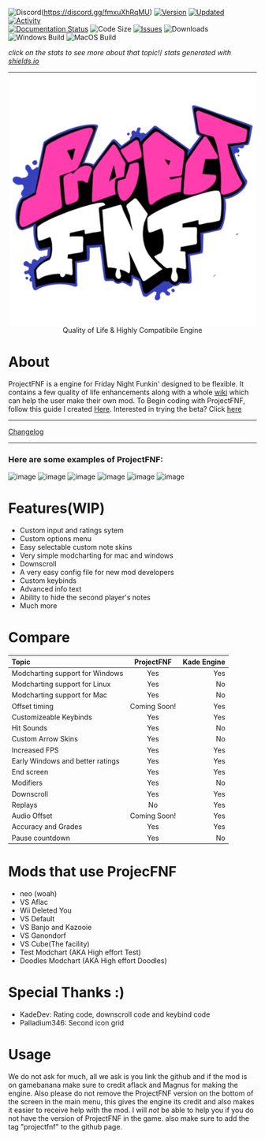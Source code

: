 
![Discord](https://img.shields.io/discord/826580018346852372?color=7289da&icon=discord&label=Discord&logoColor=%234e5d94&style=for-the-badge&icon=disc)(https://discord.gg/fmxuXhRqMU)  [![Version](https://img.shields.io/github/v/release/aflacc/ProjectFNF?label=Release&style=for-the-badge)](https://github.com/aflacc/ProjectFNF/releases)  [![Updated](https://img.shields.io/github/last-commit/aflacc/ProjectFNF?label=Updated&style=for-the-badge)](https://github.com/aflacc/ProjectFNF/commits/master) [![Activity](https://img.shields.io/github/commit-activity/w/aflacc/ProjectFNF?label=Activity&style=for-the-badge)](https://github.com/aflacc/ProjectFNF/commits/master)\
[![Documentation Status](https://readthedocs.org/projects/projectfnf-wiki/badge/?version=latest)](https://projectfnf-wiki.readthedocs.io/en/latest/?badge=latest)
![Code Size](https://img.shields.io/github/languages/code-size/aflacc/ProjectFNF?style=plastic)
[![Issues](https://img.shields.io/github/issues/aflacc/ProjectFNF?style=for-the-badge)](https://github.com/aflacc/ProjectFNF/issues) 
![Downloads](https://img.shields.io/github/downloads/aflacc/ProjectFNF/total?style=for-the-badge)
![Windows Build](https://img.shields.io/github/workflow/status/aflacc/ProjectFNF/BuildWin/master?label=Windows%20Build&style=for-the-badge)
![MacOS Build](https://img.shields.io/github/workflow/status/aflacc/ProjectFNF/BuildMac/master?label=MacOS%20Build&style=for-the-badge)

*click on the stats to see more about that topic!*/
*stats generated with [shields.io](http://shields.io/)*

***
<div align="center"> <img src="https://github.com/aflacc/ProjectFNF/blob/master/art/projectfnf.png?raw=true" height=500 width=500 align="center"></div>
<div align="center">Quality of Life & Highly Compatibile Engine</div>

# About
ProjectFNF is a engine for Friday Night Funkin' designed to be flexible. It contains a few quality of life enhancements along with a whole [wiki](https://github.com/aflacc/ProjectFNF/wiki) which can help the user make their own mod. To Begin coding with ProjectFNF, follow this guide I created [Here](https://github.com/aflacc/ProjectFNF/wiki/Setup-Workspace). Interested in trying the beta? Click [here](https://github.com/aflacc/ProjectFNF/blob/master/beta.md)
***

[Changelog](https://github.com/aflacc/ProjectFNF/releases)
***


### Here are some examples of ProjectFNF:
![image](https://github.com/aflacc/ProjectFNF/blob/master/art/screenshots/2021-06-18%2019.21.45.gif)
![image](https://github.com/aflacc/ProjectFNF/blob/master/art/screenshots/storymenu.png)
![image](https://github.com/aflacc/ProjectFNF/blob/master/art/screenshots/mother.png)
![image](https://github.com/aflacc/ProjectFNF/blob/master/art/screenshots/options.png)
![image](https://github.com/aflacc/ProjectFNF/blob/master/art/screenshots/dadnotes1.png)
![image](https://github.com/aflacc/ProjectFNF/blob/master/art/screenshots/pixel.png)

# Features(WIP)
- Custom input and ratings sytem
- Custom options menu
- Easy selectable custom note skins
- Very simple modcharting for mac and windows
- Downscroll
- A very easy config file for new mod developers
- Custom keybinds
- Advanced info text
- Ability to hide the second player's notes
- Much more

# Compare
| Topic | ProjectFNF | Kade Engine |  
| :------------- | :----------: | -----------: |
| Modcharting support for Windows | Yes  |  Yes | 
| Modcharting support for Linux | Yes | No |
| Modcharting support for Mac  | Yes | No |
| Offset timing | Coming Soon! | Yes |
| Customizeable Keybinds | Yes |  Yes |
| Hit Sounds | Yes | No |
| Custom Arrow Skins | Yes | No |
| Increased FPS | Yes | Yes |
| Early Windows and better ratings | Yes | Yes |
| End screen | Yes | Yes |
| Modifiers | Yes | No |
| Downscroll | Yes | Yes |
| Replays | No | Yes |
| Audio Offset | Coming Soon! | Yes |
| Accuracy and Grades | Yes | Yes |
| Pause countdown | Yes | No |

# Mods that use ProjecFNF
- neo (woah)
- VS Aflac
- Wii Deleted You
- VS Default
- VS Banjo and Kazooie
- VS Ganondorf
- VS Cube(The facility)
- Test Modchart (AKA High effort Test)
- Doodles Modchart (AKA High effort Doodles)

# Special Thanks :)
- KadeDev: Rating code, downscroll code and keybind code
- Palladium346: Second icon grid

# Usage
We do not ask for much, all we ask is you link the github and if the mod is on gamebanana make sure to credit aflack and Magnus for making the engine. Also please do not remove the ProjectFNF version on the bottom of the screen in the main menu, this gives the engine its credit and also makes it easier to receive help with the mod. I will *not* be able to help you if you do not have the version of ProjectFNF in the game. also make sure to add the tag "projectfnf" to the github page.
